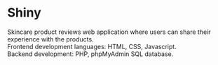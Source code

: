 # Shiny
Skincare product reviews web application where users can share their experience with the products.\
Frontend development languages: HTML, CSS, Javascript.\
Backend development: PHP, phpMyAdmin SQL database.
